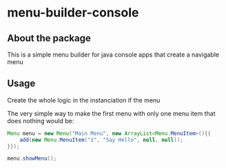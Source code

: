 # menu-builder-console
## About the package
This is a simple menu builder for java console apps that create a navigable menu
## Usage
Create the whole logic in the instanciation if the menu

The very simple way to make the first menu with only one menu item that does nothing would be:

```JAVA
Menu menu = new Menu("Main Menu", new ArrayList<Menu.MenuItem>(){{
    add(new Menu.MenuItem("1", "Say Hello", null, null));
}});

menu.showMenu();
```

